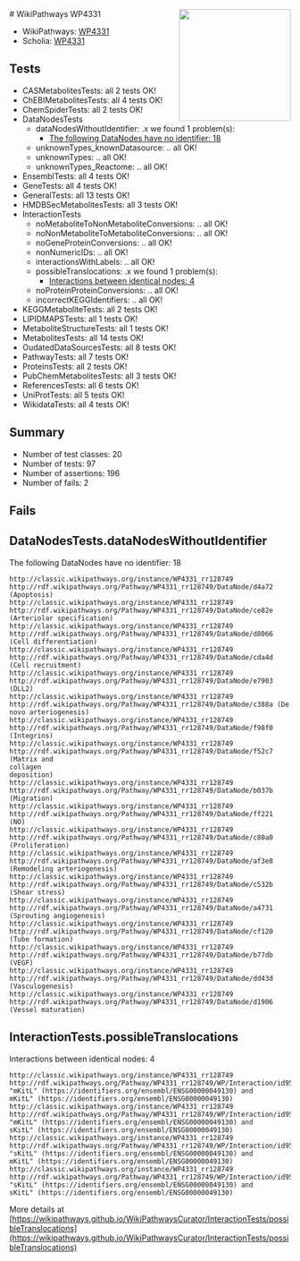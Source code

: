 <img style="float: right; width: 200px" src="https://upload.wikimedia.org/wikipedia/commons/thumb/8/83/Wplogo_with_text_500.png/640px-Wplogo_with_text_500.png" />
# WikiPathways WP4331

* WikiPathways: [WP4331](https://wikipathways.org/pathways/WP4331)
* Scholia: [WP4331](https://scholia.toolforge.org/wikipathways/WP4331)
## Tests
* CASMetabolitesTests: all 2 tests OK!
* ChEBIMetabolitesTests: all 4 tests OK!
* ChemSpiderTests: all 2 tests OK!
* DataNodesTests
    * dataNodesWithoutIdentifier: .x we found 1 problem(s):
        * [The following DataNodes have no identifier: 18](#8792c498)
    * unknownTypes_knownDatasource: .. all OK!
    * unknownTypes: .. all OK!
    * unknownTypes_Reactome: .. all OK!
* EnsemblTests: all 4 tests OK!
* GeneTests: all 4 tests OK!
* GeneralTests: all 13 tests OK!
* HMDBSecMetabolitesTests: all 3 tests OK!
* InteractionTests
    * noMetaboliteToNonMetaboliteConversions: .. all OK!
    * noNonMetaboliteToMetaboliteConversions: .. all OK!
    * noGeneProteinConversions: .. all OK!
    * nonNumericIDs: .. all OK!
    * interactionsWithLabels: .. all OK!
    * possibleTranslocations: .x we found 1 problem(s):
        * [Interactions between identical nodes: 4](#1c118209)
    * noProteinProteinConversions: .. all OK!
    * incorrectKEGGIdentifiers: .. all OK!
* KEGGMetaboliteTests: all 2 tests OK!
* LIPIDMAPSTests: all 1 tests OK!
* MetaboliteStructureTests: all 1 tests OK!
* MetabolitesTests: all 14 tests OK!
* OudatedDataSourcesTests: all 8 tests OK!
* PathwayTests: all 7 tests OK!
* ProteinsTests: all 2 tests OK!
* PubChemMetabolitesTests: all 3 tests OK!
* ReferencesTests: all 6 tests OK!
* UniProtTests: all 5 tests OK!
* WikidataTests: all 4 tests OK!


## Summary

* Number of test classes: 20
* Number of tests: 97
* Number of assertions: 196
* Number of fails: 2

## Fails

<a name="8792c498" />

## DataNodesTests.dataNodesWithoutIdentifier

The following DataNodes have no identifier: 18
```
http://classic.wikipathways.org/instance/WP4331_rr128749 http://rdf.wikipathways.org/Pathway/WP4331_rr128749/DataNode/d4a72 (Apoptosis)
http://classic.wikipathways.org/instance/WP4331_rr128749 http://rdf.wikipathways.org/Pathway/WP4331_rr128749/DataNode/ce82e (Arteriolar specification)
http://classic.wikipathways.org/instance/WP4331_rr128749 http://rdf.wikipathways.org/Pathway/WP4331_rr128749/DataNode/d8066 (Cell differentiation)
http://classic.wikipathways.org/instance/WP4331_rr128749 http://rdf.wikipathways.org/Pathway/WP4331_rr128749/DataNode/cda4d (Cell recruitment)
http://classic.wikipathways.org/instance/WP4331_rr128749 http://rdf.wikipathways.org/Pathway/WP4331_rr128749/DataNode/e7903 (DLL2)
http://classic.wikipathways.org/instance/WP4331_rr128749 http://rdf.wikipathways.org/Pathway/WP4331_rr128749/DataNode/c388a (De novo arteriogenesis)
http://classic.wikipathways.org/instance/WP4331_rr128749 http://rdf.wikipathways.org/Pathway/WP4331_rr128749/DataNode/f98f0 (Integrins)
http://classic.wikipathways.org/instance/WP4331_rr128749 http://rdf.wikipathways.org/Pathway/WP4331_rr128749/DataNode/f52c7 (Matrix and 
collagen
deposition)
http://classic.wikipathways.org/instance/WP4331_rr128749 http://rdf.wikipathways.org/Pathway/WP4331_rr128749/DataNode/b037b (Migration)
http://classic.wikipathways.org/instance/WP4331_rr128749 http://rdf.wikipathways.org/Pathway/WP4331_rr128749/DataNode/ff221 (NO)
http://classic.wikipathways.org/instance/WP4331_rr128749 http://rdf.wikipathways.org/Pathway/WP4331_rr128749/DataNode/c80a0 (Proliferation)
http://classic.wikipathways.org/instance/WP4331_rr128749 http://rdf.wikipathways.org/Pathway/WP4331_rr128749/DataNode/af3e8 (Remodeling arteriogenesis)
http://classic.wikipathways.org/instance/WP4331_rr128749 http://rdf.wikipathways.org/Pathway/WP4331_rr128749/DataNode/c532b (Shear stress)
http://classic.wikipathways.org/instance/WP4331_rr128749 http://rdf.wikipathways.org/Pathway/WP4331_rr128749/DataNode/a4731 (Sprouting angiogenesis)
http://classic.wikipathways.org/instance/WP4331_rr128749 http://rdf.wikipathways.org/Pathway/WP4331_rr128749/DataNode/cf120 (Tube formation)
http://classic.wikipathways.org/instance/WP4331_rr128749 http://rdf.wikipathways.org/Pathway/WP4331_rr128749/DataNode/b77db (VEGF)
http://classic.wikipathways.org/instance/WP4331_rr128749 http://rdf.wikipathways.org/Pathway/WP4331_rr128749/DataNode/dd43d (Vasculogenesis)
http://classic.wikipathways.org/instance/WP4331_rr128749 http://rdf.wikipathways.org/Pathway/WP4331_rr128749/DataNode/d1906 (Vessel maturation)
```

<a name="1c118209" />

## InteractionTests.possibleTranslocations

Interactions between identical nodes: 4
```
http://classic.wikipathways.org/instance/WP4331_rr128749 http://rdf.wikipathways.org/Pathway/WP4331_rr128749/WP/Interaction/id959f9a3b "mKitL" (https://identifiers.org/ensembl/ENSG00000049130) and 
mKitL" (https://identifiers.org/ensembl/ENSG00000049130)
http://classic.wikipathways.org/instance/WP4331_rr128749 http://rdf.wikipathways.org/Pathway/WP4331_rr128749/WP/Interaction/id959f9a3b "mKitL" (https://identifiers.org/ensembl/ENSG00000049130) and 
sKitL" (https://identifiers.org/ensembl/ENSG00000049130)
http://classic.wikipathways.org/instance/WP4331_rr128749 http://rdf.wikipathways.org/Pathway/WP4331_rr128749/WP/Interaction/id959f9a3b "sKitL" (https://identifiers.org/ensembl/ENSG00000049130) and 
mKitL" (https://identifiers.org/ensembl/ENSG00000049130)
http://classic.wikipathways.org/instance/WP4331_rr128749 http://rdf.wikipathways.org/Pathway/WP4331_rr128749/WP/Interaction/id959f9a3b "sKitL" (https://identifiers.org/ensembl/ENSG00000049130) and 
sKitL" (https://identifiers.org/ensembl/ENSG00000049130)
```

More details at [https://wikipathways.github.io/WikiPathwaysCurator/InteractionTests/possibleTranslocations](https://wikipathways.github.io/WikiPathwaysCurator/InteractionTests/possibleTranslocations)

